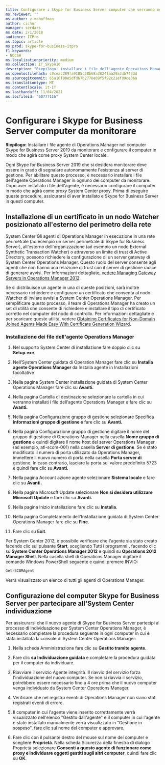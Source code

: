 ```yaml
---
title: Configurare i Skype for Business Server computer che verranno monitorati
ms.reviewer: ''
ms.author: v-mahoffman
author: cichur
manager: serdars
ms.date: 2/1/2018
audience: ITPro
ms.topic: article
ms.prod: skype-for-business-itpro
f1.keywords:
- NOCSH
ms.localizationpriority: medium
ms.collection: IT_Skype16
description: "Riepilogo: installare i file dell'agente Operations Manager nel computer Skype for Business Server 2019 da monitorare e configurare il computer in modo che funzioni come proxy System Center locale."
ms.openlocfilehash: c0ceac289fa9185c38b68a3824faa29a3db7433d
ms.sourcegitcommit: 65a10f80e5dfd67b2778e09f5f92c21ef09ce36a
ms.translationtype: MT
ms.contentlocale: it-IT
ms.lasthandoff: 11/04/2021
ms.locfileid: "60777116"
---
```

# <a name="configure-the-skype-for-business-server-computers-to-monitore"></a>Configurare i Skype for Business Server computer da monitorare

**Riepilogo:** Installare i file agente di Operations Manager nel computer Skype for Business Server 2019 da monitorare e configurare il computer in modo che agirà come proxy System Center locale.

Ogni Skype for Business Server 2019 che si desidera monitorare deve essere in grado di segnalare autonomamente l'esistenza al server di gestione. Per abilitare questo processo, è necessario installare i file dell'agente Operations Manager in ognuno dei computer da monitorare. Dopo aver installato i file dell'agente, è necessario configurare il computer in modo che agirà come proxy System Center proxy. Prima di eseguire queste procedure, assicurarsi di aver installato e Skype for Business Server in questi computer.

## <a name="installing-a-certificate-on-a-watcher-node-located-outside-the-perimeter-network"></a>Installazione di un certificato in un nodo Watcher posizionato all'esterno del perimetro della rete
<a name="watcher_node_outside"> </a>

System Center Gli agenti di Operations Manager in esecuzione in una rete perimetrale (ad esempio un server perimetrale di Skype for Business Server), all'esterno dell'organizzazione (ad esempio un nodo External Synthetic Transaction Watcher) o attraverso un limite di trust di Active Directory, possono richiedere la configurazione di un server gateway di System Center Operations Manager. Questo ruolo del server consente agli agenti che non hanno una relazione di trust con il server di gestione radice di generare avvisi. Per informazioni dettagliate, [vedere Managing Gateway Servers in Operations Manager 2012](/previous-versions/system-center/system-center-2012-R2/hh212823(v=sc.12)).

Se si distribuisce un agente in una di queste posizioni, sarà inoltre necessario richiedere e configurare un certificato che consenta al nodo Watcher di inviare avvisi a System Center Operations Manager. Per semplificare questo processo, il team di Operations Manager ha creato un set di utilità che consente di richiedere e installare il tipo di certificato corretto nel computer del nodo di controllo. Per informazioni dettagliate e per scaricare queste utilità, vedere [Obtaining Certificates for Non-Domain Joined Agents Made Easy With Certificate Generation Wizard](https://techcommunity.microsoft.com/t5/system-center-blog/obtaining-certificates-for-non-domain-joined-agents-made-easy/ba-p/340467).

### <a name="installing-the-operation-manager-agent-files"></a>Installazione dei file dell'agente Operations Manager

1. Nel supporto System Center di installazione fare doppio clic su **Setup.exe**.

2. Nell'System Center guidata di Operation Manager fare clic su **Installa agente Operations Manager** da Installa agente in Installazioni facoltative

3. Nella pagina System Center installazione guidata di System Center Operations Manager fare clic su **Avanti.**

4. Nella pagina Cartella di destinazione selezionare la cartella in cui verranno installati i file dell'agente Operations Manager e fare clic su **Avanti.**

5. Nella pagina Configurazione gruppo di gestione selezionare Specifica **informazioni gruppo di gestione e** fare clic su **Avanti.**

6. Nella pagina Configurazione gruppo di gestione digitare il nome del gruppo di gestione di Operations Manager nella casella **Nome gruppo di gestione** e quindi digitare il nome host del server Operations Manager (ad esempio, atl-scom-001) nella casella **Server di gestione**. Se è stato modificato il numero di porta utilizzato da Operations Manager, immettere il nuovo numero di porta nella casella **Porta server di** gestione. In caso contrario, lasciare la porta sul valore predefinito 5723 e quindi fare clic su **Avanti.**

7. Nella pagina Account azione agente selezionare **Sistema locale** e fare clic su **Avanti.**

8. Nella pagina Microsoft Update selezionare **Non si desidera utilizzare Microsoft Update** e fare clic su **Avanti.**

9. Nella pagina Inizio installazione fare clic su **Installa**.

10. Nella pagina Completamento dell'Installazione guidata di System Center Operations Manager fare clic su **Fine**.

11. Fare clic su **Exit**.

Per System Center 2012, è possibile verificare che l'agente sia stato creato facendo clic sul pulsante **Start**, scegliendo Tutti i programmi **,** facendo clic su **System Center Operations Manager 2012** e quindi su **Operations 2012 Manager Shell**. Nella casella shell di Operations Manager digitare il comando Windows PowerShell seguente e quindi premere INVIO:
```PowerShell
Get-SCOMAgent
```

Verrà visualizzato un elenco di tutti gli agenti di Operations Manager.
## <a name="configuring-the-skype-for-business-server-computer-to-participate-in-system-center-discovery"></a>Configurazione del computer Skype for Business Server per partecipare all'System Center individuazione
<a name="watcher_node_outside"> </a>

Per assicurarsi che il nuovo agente di Skype for Business Server partecipi al processo di individuazione per System Center Operations Manager, è necessario completare la procedura seguente in ogni computer in cui è stata installata la console di System Center Operations Manager:

1. Nella scheda Amministrazione fare clic su **Gestito tramite agente**.

2. Fare clic **su Individuazione guidata** e completare la procedura guidata per il computer da individuare.

3. Riavviare il servizio Agente integrità. Il riavvio del servizio forza l'individuazione del nuovo computer. Se non si riavvia il servizio, potrebbero essere necessario fino a 4 ore prima che il nuovo computer venga individuato da System Center Operations Manager.

4. Verificare che nel registro eventi di Operations Manager non siano stati registrati eventi di errore.

5. Il computer in cui l'agente viene inserito correttamente verrà visualizzato nell'elenco "Gestito dall'agente" e il computer in cui l'agente è stato installato manualmente verrà visualizzato in "Gestione in sospeso", fare clic sul nome del computer e approvare.

6. Fare clic con il pulsante destro del mouse sul nome del computer e scegliere **Proprietà**. Nella scheda Sicurezza della finestra di dialogo Proprietà selezionare **Consenti a questo agente di funzionare come proxy e individuare oggetti gestiti sugli altri computer**, quindi fare clic su **OK**.